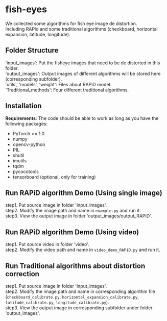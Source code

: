 # fish-eyes

We collected some algorithms for fish eye image de distortion.  
Including RAPid and some traditional algorithms (checkboard, horizontal expansion, latitude, longitude).

## Folder Structure

'input_images': Put the fisheye images that need to be de distorted in this folder.  
'output_images': Output images of different algorithms will be stored here (corresponding subfolder).  
'utils', 'models', 'weight': Files about RAPiD model.  
'Traditional_methods': Four different traditional algorithms.  


## Installation
**Requirements**:
The code should be able to work as long as you have the following packages:
- PyTorch >= 1.0. 
- numpy
- opencv-python  
- PIL
- shutil
- imutils
- tqdm
- pycocotools
- tensorboard (optional, only for training)  

## Run RAPiD algorithm Demo (Using single image)  

step1. Put source image in folder 'input_images'.  
step2. Modify the image path and name in `example.py` and run it.  
step3. View the output image in folder 'output_images/output_RAPiD'.  


## Run RAPiD algorithm Demo (Using video)  

step1. Put source video in folder 'video'.  
step2. Modify the video path and name in `video_demo_RAPiD.py` and run it.  


## Run Traditional algorithms about distortion correction  

step1. Put source image in folder 'input_images'.  
step2. Modify the image path and name in corresponding algorithm file (`checkboard_calibrate.py`, `horizontal_expansion_calibrate.py`, `latitude_calibrate.py`, `longitude_calibrate.py`).  
step3. View the output image in corresponding subfolder under folder 'output_images'.
